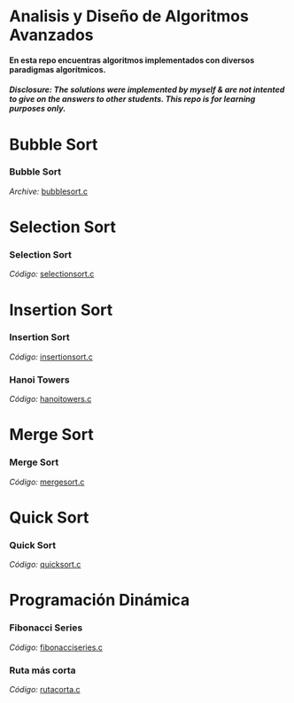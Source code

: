 # Analisis y Diseño de Algoritmos Avanzados

#### En esta repo encuentras algoritmos implementados con diversos paradigmas algorítmicos.

##### Disclosure: The solutions were implemented by myself & are not intented to give on the answers to other students. This repo is for learning purposes only.

# Bubble Sort

### Bubble Sort
_Archive:_ [bubblesort.c](../main/bubblesort.c)

# Selection Sort

### Selection Sort
_Código:_ [selectionsort.c](../main/selectionsort.c)

# Insertion Sort

### Insertion Sort
_Código:_ [insertionsort.c](../main/insertionsort.c)

### Hanoi Towers
_Código:_ [hanoitowers.c](../main/hanoitowers.c)

# Merge Sort

### Merge Sort
_Código:_ [mergesort.c](../main/mergesort.c)

# Quick Sort

### Quick Sort
_Código:_ [quicksort.c](../main/quicksort.c)

# Programación Dinámica

### Fibonacci Series
_Código:_ [fibonacciseries.c](../main/fibonacciseries.c)

### Ruta más corta
_Código:_ [rutacorta.c](../main/rutacorta.c)
